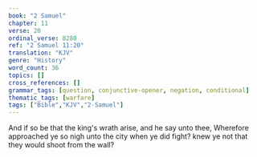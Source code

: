 ```yaml
---
book: "2 Samuel"
chapter: 11
verse: 20
ordinal_verse: 8280
ref: "2 Samuel 11:20"
translation: "KJV"
genre: "History"
word_count: 36
topics: []
cross_references: []
grammar_tags: [question, conjunctive-opener, negation, conditional]
thematic_tags: [warfare]
tags: ["Bible","KJV","2-Samuel"]
---
```

And if so be that the king's wrath arise, and he say unto thee, Wherefore approached ye so nigh unto the city when ye did fight? knew ye not that they would shoot from the wall?
